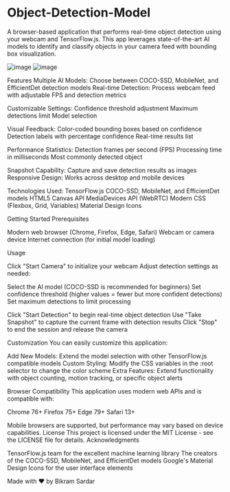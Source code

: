 # Object-Detection-Model
A browser-based application that performs real-time object detection using your webcam and TensorFlow.js. This app leverages state-of-the-art AI models to identify and classify objects in your camera feed with bounding box visualization.

![image](https://github.com/user-attachments/assets/5ed45ac0-1ea5-4c5f-8074-ce8c6cfee99f)
![image](https://github.com/user-attachments/assets/f93f753e-eca3-459d-b44b-ce413efcb384)

Features
Multiple AI Models: Choose between COCO-SSD, MobileNet, and EfficientDet detection models
Real-time Detection: Process webcam feed with adjustable FPS and detection metrics

Customizable Settings:
Confidence threshold adjustment
Maximum detections limit
Model selection


Visual Feedback:
Color-coded bounding boxes based on confidence
Detection labels with percentage confidence
Real-time results list

Performance Statistics:
Detection frames per second (FPS)
Processing time in milliseconds
Most commonly detected object


Snapshot Capability: Capture and save detection results as images
Responsive Design: Works across desktop and mobile devices

Technologies Used:
TensorFlow.js
COCO-SSD, MobileNet, and EfficientDet models
HTML5 Canvas API
MediaDevices API (WebRTC)
Modern CSS (Flexbox, Grid, Variables)
Material Design Icons

Getting Started
Prerequisites

Modern web browser (Chrome, Firefox, Edge, Safari)
Webcam or camera device
Internet connection (for initial model loading)

Usage

Click "Start Camera" to initialize your webcam
Adjust detection settings as needed:

Select the AI model (COCO-SSD is recommended for beginners)
Set confidence threshold (higher values = fewer but more confident detections)
Set maximum detections to limit processing


Click "Start Detection" to begin real-time object detection
Use "Take Snapshot" to capture the current frame with detection results
Click "Stop" to end the session and release the camera

Customization
You can easily customize this application:

Add New Models: Extend the model selection with other TensorFlow.js compatible models
Custom Styling: Modify the CSS variables in the :root selector to change the color scheme
Extra Features: Extend functionality with object counting, motion tracking, or specific object alerts

Browser Compatibility
This application uses modern web APIs and is compatible with:

Chrome 76+
Firefox 75+
Edge 79+
Safari 13+

Mobile browsers are supported, but performance may vary based on device capabilities.
License
This project is licensed under the MIT License - see the LICENSE file for details.
Acknowledgments

TensorFlow.js team for the excellent machine learning library
The creators of the COCO-SSD, MobileNet, and EfficientDet models
Google's Material Design Icons for the user interface elements


Made with ❤️ by Bikram Sardar
